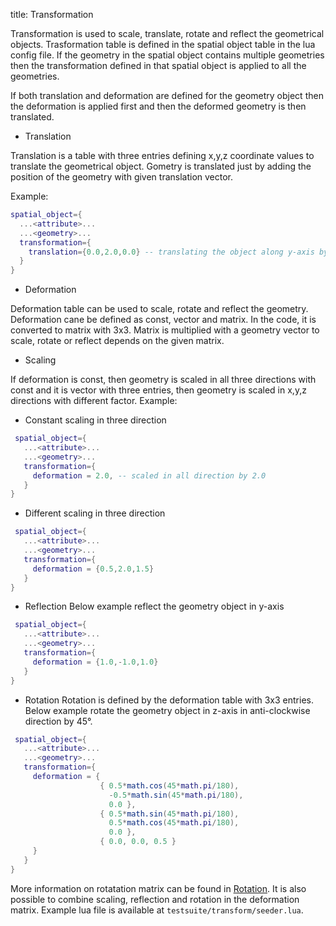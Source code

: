 title: Transformation

Transformation is used to scale, translate, rotate and reflect
the geometrical objects. Trasformation table is defined in the spatial
object table in the lua config file. If the geometry in the spatial
object contains multiple geometries then the transformation defined in that
spatial object is applied to all the geometries.

If both translation and deformation are defined for the geometry object
then the deformation is applied first and then the deformed geometry
is then translated.

* Translation

Translation is a table with three entries defining x,y,z coordinate values
to translate the geometrical object.
Gometry is translated just by adding the position of the geometry with 
given translation vector.

Example:
```lua
spatial_object={
  ...<attribute>...
  ...<geometry>...
  transformation={
    translation={0.0,2.0,0.0} -- translating the object along y-axis by 2.0
  }
}
```
* Deformation

Deformation table can be used to scale, rotate and reflect the geometry.
Deformation cane be defined as const, vector and matrix. In the code,
it is converted to matrix with 3x3. Matrix is multiplied with a geometry
vector to scale, rotate or reflect depends on the given matrix.

* Scaling

If deformation is const, then geometry is scaled in all three directions
with const and it is vector with three entries, then geometry is scaled in
x,y,z directions with different factor.
Example:
* Constant scaling in three direction
```lua
 spatial_object={
   ...<attribute>...
   ...<geometry>...
   transformation={
     deformation = 2.0, -- scaled in all direction by 2.0
   }
}
```
* Different scaling in three direction
```lua
 spatial_object={
   ...<attribute>...
   ...<geometry>...
   transformation={
     deformation = {0.5,2.0,1.5}
   }
}
```
* Reflection
Below example reflect the geometry object in y-axis
```lua
 spatial_object={
   ...<attribute>...
   ...<geometry>...
   transformation={
     deformation = {1.0,-1.0,1.0}
   }
}
```
* Rotation
 Rotation is defined by the deformation table with 3x3 entries.
 Below example rotate the geometry object in z-axis in anti-clockwise
 direction by 45°.
```lua
 spatial_object={
   ...<attribute>...
   ...<geometry>...
   transformation={
     deformation = {
                    { 0.5*math.cos(45*math.pi/180), 
                      -0.5*math.sin(45*math.pi/180), 
                      0.0 },
                    { 0.5*math.sin(45*math.pi/180), 
                      0.5*math.cos(45*math.pi/180), 
                      0.0 },
                    { 0.0, 0.0, 0.5 }
     }
   }
}
```
More information on rotatation matrix can be found in
[Rotation](http://en.wikipedia.org/wiki/Rotation_(mathematics)).
It is also possible to combine scaling, reflection and rotation in the 
deformation matrix.
Example lua file is available at `testsuite/transform/seeder.lua`.

